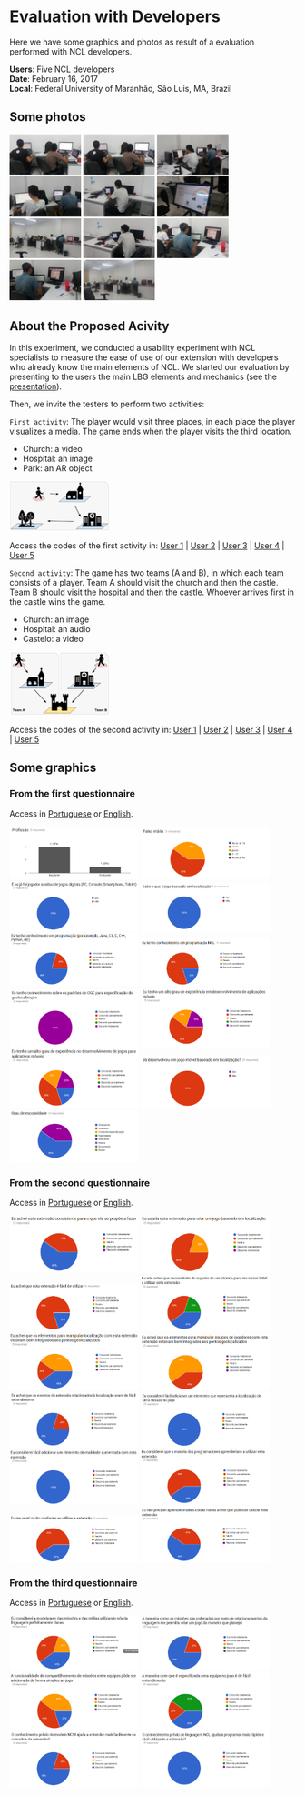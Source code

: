 # Evaluation with Developers

Here we have some graphics and photos as result of a evaluation performed with NCL developers.

**Users**: Five NCL developers <br />
**Date**: February 16, 2017 <br />
**Local**: Federal University of Maranhão, São Luis, MA, Brazil <br />

## Some photos

<img src="../docs/20170216_182543.jpg" width="25%"> <img src="../docs/20170216_182546.jpg" width="25%"> <img src="../docs/20170216_182550.jpg" width="25%">
<img src="../docs/20170216_182634.jpg" width="25%"> <img src="../docs/20170216_182653.jpg" width="25%"> <img src="../docs/20170216_183923.jpg" width="25%">
<img src="../docs/20170216_185317.jpg" width="25%"> <img src="../docs/20170216_185342.jpg" width="25%"> <img src="../docs/20170216_185831.jpg" width="25%">
<img src="../docs/20170216_185853.jpg" width="25%"> <img src="../docs/20170216_192004.jpg" width="25%">

## About the Proposed Acivity

In this experiment, we conducted a usability experiment with NCL specialists to measure the ease of use of our extension with developers who already know the main elements of NCL. We started our evaluation by presenting to the users the main LBG elements and mechanics (see the [presentation](https://github.com/LeGaLProject/LeGaLPresentations/blob/master/2017_02_slides_developers_evaluation.pdf)).

Then, we invite the testers to perform two activities:

`First activity`: The player would visit three places, in each place the player visualizes a media. The game ends when the player visits the third location.

- Church: a video
- Hospital: an image
- Park: an AR object

<img src="../docs/evaluation-activity-1.png" width="35%">

Access the codes of the first activity in: [User 1]("../docs/code-user1-activity1.ncl") | [User 2]("../docs/code-user2-activity1.ncl") | [User 3]("../docs/code-user3-activity1.ncl") | [User 4]("../docs/code-user4-activity1.ncl") | [User 5]("../docs/code-user5-activity1.ncl")

`Second activity`: The game has two teams (A and B), in which each team consists of a player. Team A should visit the church and then the castle. Team B should visit the hospital and then the castle. Whoever arrives first in the castle wins the game.

- Church: an image
- Hospital: an audio
- Castelo: a video

<img src="../docs/evaluation-activity-2.png" width="35%">

Access the codes of the second activity in: [User 1]("../docs/code-user1-activity2.ncl") | [User 2]("../docs/code-user2-activity2.ncl") | [User 3]("../docs/code-user3-activity2.ncl") | [User 4]("../docs/code-user4-activity2.ncl") | [User 5]("../docs/code-user5-activity2.ncl")

## Some graphics

### From the first questionnaire

Access in [Portuguese](goo.gl/L5ADu8) or [English](goo.gl/dWxWw1).

<img src="../docs/q01p01.png" width="45%"> <img src="../docs/q01p02.png" width="45%">
<img src="../docs/q01p03.png" width="45%"> <img src="../docs/q01p04.png" width="45%">
<img src="../docs/q01p05.png" width="45%"> <img src="../docs/q01p06.png" width="45%">
<img src="../docs/q01p07.png" width="45%"> <img src="../docs/q01p08.png" width="45%">
<img src="../docs/q01p09.png" width="45%"> <img src="../docs/q01p10.png" width="45%">
<img src="../docs/q01p11.png" width="45%">

### From the second questionnaire

Access in [Portuguese](goo.gl/1111OX) or [English](goo.gl/LRdcn7).

<img src="../docs/q02p01.png" width="45%"> <img src="../docs/q02p02.png" width="45%">
<img src="../docs/q02p03.png" width="45%"> <img src="../docs/q02p04.png" width="45%">
<img src="../docs/q02p05.png" width="45%"> <img src="../docs/q02p06.png" width="45%">
<img src="../docs/q02p07.png" width="45%"> <img src="../docs/q02p08.png" width="45%">
<img src="../docs/q02p09.png" width="45%"> <img src="../docs/q02p10.png" width="45%">
<img src="../docs/q02p11.png" width="45%"> <img src="../docs/q02p12.png" width="45%">

### From the third questionnaire

Access in [Portuguese](goo.gl/XG8aYl) or [English](goo.gl/mBKKyQ).

<img src="../docs/q03p01.png" width="45%"> <img src="../docs/q03p02.png" width="45%">
<img src="../docs/q03p03.png" width="45%"> <img src="../docs/q03p04.png" width="45%">
<img src="../docs/q03p05.png" width="45%"> <img src="../docs/q03p06.png" width="45%">
